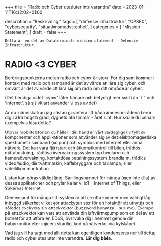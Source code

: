 +++
title = "Radio och Cyber utesluter inte varandra"
date = 2023-01-11T16:32:02+01:00

description = "Beskrivning."
tags = [
    "defensiv infrastruktur",
    "OPSEC",
    "cybersecurity",
    "situationsmedvetenhet",
]
categories = [
    "Mission Statement",
]
draft = false
+++

`Detta är en del av Dataterminals mission statement - Defensiv Infrastruktur.`
<!--more-->
# RADIO <3 CYBER 
Beröringspunkterna mellan radio och cyber är stora. För dig som kommer i kontakt med radio och samband är det av värde att lära sig cyber, och omvänt är det av värde att lära sig om radio om ditt område är cyber. 

(Det trendiga ordet 'cyber' låter fränare och betydligt mer sci-fi än 'IT' och 'internet', så självklart använder vi oss av det)  

Är du människa kan jag nästan garantera att båda ämnesområdena berör dig i allra högsta grad, dygnets alla timmar - året runt. Hur skulle du annars exempelvis läsa detta?

Utöver mobiltelefonen du håller i din hand är vårt vardagliga liv fyllt av komponenter och applikationer som använder sig av det elektromagnetiska spektrumet i samband (no pun) och symbios med internet eller annat nätverk. Det kan vara fjärrstart och åtkomstkontroll till bilen, trådlös mätutrustning, trådlösa övervakningssystem typ hemlarm och kameraövervakning, kontaktlösa betalningssystem, brandlarm, trådlös video/audio, din tvättmaskin, kaffebryggare och taklampa, eller satellitkommunikation.

Listan kan göras väldigt lång. Samlingsnamnet för många (men inte alla) av dessa applikationer och prylar kallar vi IoT - Internet of Things, eller Sakernas Internet.

Gemensamt för många IoT-system är att de ofta kommer med väldigt låg inbyggd säkerhet vilket gör attackytan stor för en hotaktör att utnyttja och således exekvera sin attackvektor (buzzword bonanza - sue me). Exempel på attackvektor kan vara att använda din luftvärmepump som en del av ett botnet för att utföra en DDoS, övervaka dig i hemmet genom din babymonitor eller injicera skadligt kod på nätverket via kylskåpet.

Vad jag vill ha sagt med allt detta kan egentligen kondenseras ner till detta; radio och cyber utesluter inte varandra. **Lär dig båda**. 